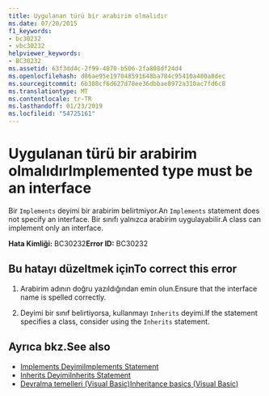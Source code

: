 ```yaml
---
title: Uygulanan türü bir arabirim olmalıdır
ms.date: 07/20/2015
f1_keywords:
- bc30232
- vbc30232
helpviewer_keywords:
- BC30232
ms.assetid: 63f3dd4c-2f99-4070-b506-2fa808df24d4
ms.openlocfilehash: d86ae95e197048591648ba784c95410a480a8dec
ms.sourcegitcommit: 6b308cf6d627d78ee36dbbae8972a310ac7fd6c8
ms.translationtype: MT
ms.contentlocale: tr-TR
ms.lasthandoff: 01/23/2019
ms.locfileid: "54725161"
---
```

# <a name="implemented-type-must-be-an-interface"></a><span data-ttu-id="e468e-102">Uygulanan türü bir arabirim olmalıdır</span><span class="sxs-lookup"><span data-stu-id="e468e-102">Implemented type must be an interface</span></span>
<span data-ttu-id="e468e-103">Bir `Implements` deyimi bir arabirim belirtmiyor.</span><span class="sxs-lookup"><span data-stu-id="e468e-103">An `Implements` statement does not specify an interface.</span></span> <span data-ttu-id="e468e-104">Bir sınıfı yalnızca arabirim uygulayabilir.</span><span class="sxs-lookup"><span data-stu-id="e468e-104">A class can implement only an interface.</span></span>  
  
 <span data-ttu-id="e468e-105">**Hata Kimliği:** BC30232</span><span class="sxs-lookup"><span data-stu-id="e468e-105">**Error ID:** BC30232</span></span>  
  
## <a name="to-correct-this-error"></a><span data-ttu-id="e468e-106">Bu hatayı düzeltmek için</span><span class="sxs-lookup"><span data-stu-id="e468e-106">To correct this error</span></span>  
  
1.  <span data-ttu-id="e468e-107">Arabirim adının doğru yazıldığından emin olun.</span><span class="sxs-lookup"><span data-stu-id="e468e-107">Ensure that the interface name is spelled correctly.</span></span>  
  
2.  <span data-ttu-id="e468e-108">Deyimi bir sınıf belirtiyorsa, kullanmayı `Inherits` deyimi.</span><span class="sxs-lookup"><span data-stu-id="e468e-108">If the statement specifies a class, consider using the `Inherits` statement.</span></span>  
  
## <a name="see-also"></a><span data-ttu-id="e468e-109">Ayrıca bkz.</span><span class="sxs-lookup"><span data-stu-id="e468e-109">See also</span></span>
- [<span data-ttu-id="e468e-110">Implements Deyimi</span><span class="sxs-lookup"><span data-stu-id="e468e-110">Implements Statement</span></span>](../../visual-basic/language-reference/statements/implements-statement.md)
- [<span data-ttu-id="e468e-111">Inherits Deyimi</span><span class="sxs-lookup"><span data-stu-id="e468e-111">Inherits Statement</span></span>](../../visual-basic/language-reference/statements/inherits-statement.md)
- [<span data-ttu-id="e468e-112">Devralma temelleri (Visual Basic)</span><span class="sxs-lookup"><span data-stu-id="e468e-112">Inheritance basics (Visual Basic)</span></span>](~/docs/visual-basic/programming-guide/language-features/objects-and-classes/inheritance-basics.md)
